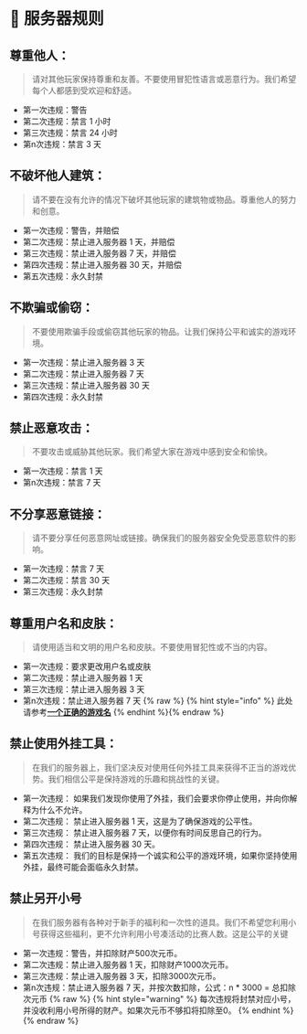 # 📃 服务器规则

## 尊重他人：&#x20;

> 请对其他玩家保持尊重和友善。不要使用冒犯性语言或恶意行为。我们希望每个人都感到受欢迎和舒适。

* 第一次违规：警告
* 第二次违规：禁言 1 小时
* 第三次违规：禁言 24 小时
* 第n次违规：禁言 3 天

## 不破坏他人建筑：

> 请不要在没有允许的情况下破坏其他玩家的建筑物或物品。尊重他人的努力和创意。

* &#x20;第一次违规：警告，并赔偿
* &#x20;第二次违规：禁止进入服务器 1 天，并赔偿
* &#x20;第三次违规：禁止进入服务器 7 天，并赔偿
* &#x20;第四次违规：禁止进入服务器 30 天，并赔偿
* &#x20;第五次违规：永久封禁

## 不欺骗或偷窃：

> 不要使用欺骗手段或偷窃其他玩家的物品。让我们保持公平和诚实的游戏环境。

* &#x20;第一次违规：禁止进入服务器 3 天
* &#x20;第二次违规：禁止进入服务器 7 天
* &#x20;第三次违规：禁止进入服务器 30 天
* &#x20;第四次违规：永久封禁

## 禁止恶意攻击：

> 不要攻击或威胁其他玩家。我们希望大家在游戏中感到安全和愉快。

* &#x20;第一次违规：禁言 1 天
* &#x20;第n次违规：禁言 7 天

## 不分享恶意链接：

> 请不要分享任何恶意网址或链接。确保我们的服务器安全免受恶意软件的影响。

* &#x20;第一次违规：禁言 7 天
* &#x20;第二次违规：禁言 30 天
* &#x20;第三次违规：永久封禁

## 尊重用户名和皮肤：

> 请使用适当和文明的用户名和皮肤。不要使用冒犯性或不当的内容。

* &#x20;第一次违规：要求更改用户名或皮肤
* &#x20;第二次违规：禁止进入服务器 1 天
* &#x20;第三次违规：禁止进入服务器 3 天
* &#x20;第n次违规：禁止进入服务器 7 天
{% raw %}
{% hint style="info" %}
此处请参考[**一个正确的游戏名**](../gai-shu/yi-ge-zheng-que-de-you-xi-ming.md#4.-bi-mian-min-gan-nei-rong)
{% endhint %}{% endraw %}

## 禁止使用外挂工具：

> 在我们的服务器上，我们坚决反对使用任何外挂工具来获得不正当的游戏优势。我们相信公平是保持游戏的乐趣和挑战性的关键。

* &#x20;第一次违规： 如果我们发现你使用了外挂，我们会要求你停止使用，并向你解释为什么不允许。
* &#x20;第二次违规： 禁止进入服务器 1 天，这是为了确保游戏的公平性。
* &#x20;第三次违规： 禁止进入服务器 7 天，以便你有时间反思自己的行为。
* &#x20;第四次违规： 禁止进入服务器 30 天。
* &#x20;第五次违规： 我们的目标是保持一个诚实和公平的游戏环境，如果你坚持使用外挂，最终可能会面临永久封禁。



## 禁止另开小号

> 在我们服务器有各种对于新手的福利和一次性的道具。我们不希望您利用小号获得这些福利，更不允许利用小号凑活动的比赛人数。这是公平的关键

* &#x20;第一次违规：警告，并扣除财产500次元币。
* &#x20;第二次违规：禁止进入服务器 1 天，扣除财产1000次元币。
* &#x20;第三次违规：禁止进入服务器 3 天，扣除3000次元币。
* &#x20;第n次违规：禁止进入服务器 7 天，并按次数扣除，公式：n \* 3000 = 总扣除次元币
{% raw %}
{% hint style="warning" %}
每次违规将封禁对应小号，并没收利用小号所得的财产。如果次元币不够扣将扣除至0。
{% endhint %}{% endraw %}

